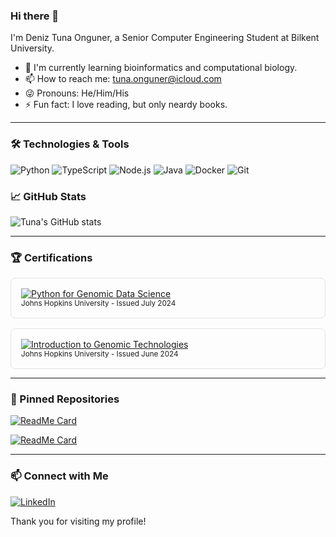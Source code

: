 ### Hi there 👋

I'm Deniz Tuna Onguner, a Senior Computer Engineering Student at Bilkent University.

<!--
**Tuna-Onguner/Tuna-Onguner** is a ✨ _special_ ✨ repository because its `README.md` (this file) appears on your GitHub profile.


- 🔭 I’m currently working on [Project Name](link-to-project) - a brief description of the project.
-->
- 🧬 I'm currently learning bioinformatics and computational biology.
- 📫 How to reach me: [tuna.onguner@icloud.com](mailto:tuna.onguner@icloud.com)
- 😜 Pronouns: He/Him/His
- ⚡ Fun fact: I love reading, but only neardy books.

---

### 🛠️ Technologies & Tools

![Python](https://img.shields.io/badge/Python-3776AB?style=for-the-badge&logo=python&logoColor=white&style=flat-square)
![TypeScript](https://img.shields.io/badge/TypeScript-3178C6?style=for-the-badge&logo=typescript&logoColor=white&style=flat-square)
![Node.js](https://img.shields.io/badge/Node.js-339933?style=for-the-badge&logo=nodedotjs&logoColor=white&style=flat-square)
![Java](https://img.shields.io/badge/Java-007396?style=for-the-badge&logo=java&logoColor=white&style=flat-square)
![Docker](https://img.shields.io/badge/Docker-2496ED?style=for-the-badge&logo=docker&logoColor=white&style=flat-square)
![Git](https://img.shields.io/badge/Git-F05032?style=for-the-badge&logo=git&logoColor=white&style=flat-square)

### 📈 GitHub Stats

![Tuna's GitHub stats](https://github-readme-stats.vercel.app/api?username=Tuna-Onguner&show_icons=true&theme=dark)

---

### 🏆 Certifications

<div style="border: 1px solid #e1e4e8; padding: 16px; border-radius: 8px;">
  <a href="https://www.coursera.org/account/accomplishments/verify/JHDYM7N6S3JR">
    <img src="https://img.shields.io/badge/Coursera-Python_for_Genomic_Data_Science-blue?style=for-the-badge&logo=Coursera&logoColor=white&style=flat-square" alt="Python for Genomic Data Science">
  </a>
  <br>
  <small>Johns Hopkins University - Issued July 2024</small>
</div>

<div style="border: 1px solid #e1e4e8; padding: 16px; border-radius: 8px; margin-top: 16px;">
  <a href="https://www.coursera.org/account/accomplishments/verify/YPZAG3BTD73Q">
    <img src="https://img.shields.io/badge/Coursera-Introduction_to_Genomic_Technologies-blue?style=for-the-badge&logo=Coursera&logoColor=white&style=flat-square" alt="Introduction to Genomic Technologies">
  </a>
  <br>
  <small>Johns Hopkins University - Issued June 2024</small>
</div>

---

### 📌 Pinned Repositories

[![ReadMe Card](https://github-readme-stats.vercel.app/api/pin/?username=Tuna-Onguner&repo=Bilkent&theme=dark)](https://github.com/Tuna-Onguner/Bilkent)

[![ReadMe Card](https://github-readme-stats.vercel.app/api/pin/?username=Tuna-Onguner&repo=Alkahest&theme=dark)](https://github.com/Tuna-Onguner/Alkahest)

---

### 📫 Connect with Me

[![LinkedIn](https://img.shields.io/badge/LinkedIn-0077B5?style=for-the-badge&logo=linkedin&logoColor=white&style=flat-square)](https://www.linkedin.com/in/tuna-onguner/)

Thank you for visiting my profile!
